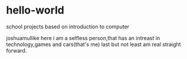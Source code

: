 # hello-world
school projects based on introduction to computer

joshuamullike here
i am a selfless person,that has an intreast in technology,games and cars(that's me)
last but not least am real straight forward.
